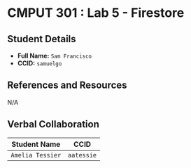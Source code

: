 # CMPUT 301 : Lab 5 - Firestore

## Student Details

- **Full Name:** `Sam Francisco`
- **CCID:** `samuelgo`

## References and Resources

N/A 

## Verbal Collaboration

| Student Name | CCID     |
| ------------ | -------- |
| `Amelia Tessier` | `aatessie` |
